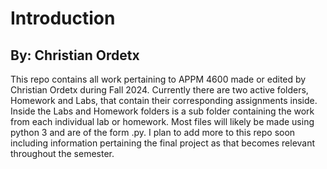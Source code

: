 # Introduction
## By: Christian Ordetx
This repo contains all work pertaining to APPM 4600 made or edited by Christian Ordetx during Fall 2024. Currently there are two active folders, Homework and Labs, that contain their corresponding assignments inside. Inside the Labs and Homework folders is a sub folder containing the work from each individual lab or homework. Most files will likely be made using python 3 and are of the form .py. I plan to add more to this repo soon including information pertaining the final project as that becomes relevant throughout the semester. 